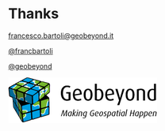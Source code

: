 # Thanks

<francesco.bartoli@geobeyond.it>

[@francbartoli](https://twitter.com/franbartoli)

[@geobeyond](https://twitter.com/geobeyond)

![Geobeyond](css/img/logo/logo_300.png)
